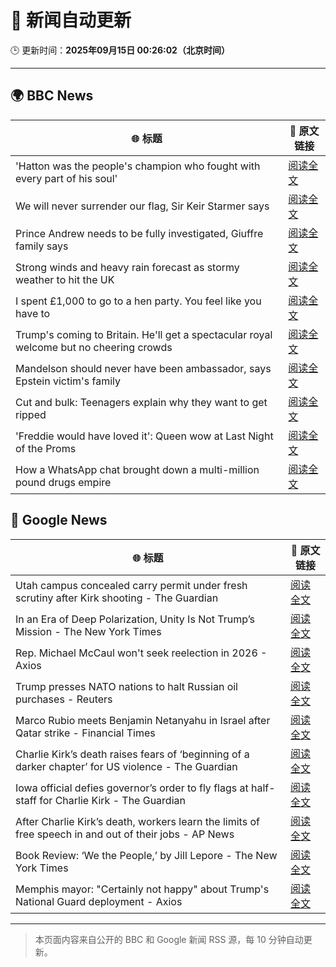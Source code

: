# 🧠 新闻自动更新

🕒 更新时间：**2025年09月15日 00:26:02（北京时间）**

---

## 🌍 BBC News

| 🌐 标题 | 🔗 原文链接 |
|--------|-------------|
| 'Hatton was the people's champion who fought with every part of his soul' | [阅读全文](https://www.bbc.com/sport/boxing/articles/c5ykrlg9dxzo?at_medium=RSS&at_campaign=rss) |
| We will never surrender our flag, Sir Keir Starmer says | [阅读全文](https://www.bbc.com/news/articles/c3vz91x5ynzo?at_medium=RSS&at_campaign=rss) |
| Prince Andrew needs to be fully investigated, Giuffre family says | [阅读全文](https://www.bbc.com/news/articles/cx2nynd3deno?at_medium=RSS&at_campaign=rss) |
| Strong winds and heavy rain forecast as stormy weather to hit the UK | [阅读全文](https://www.bbc.com/weather/articles/c5ykrp2436eo?at_medium=RSS&at_campaign=rss) |
| I spent £1,000 to go to a hen party. You feel like you have to | [阅读全文](https://www.bbc.com/news/articles/c930pyzygqxo?at_medium=RSS&at_campaign=rss) |
| Trump's coming to Britain. He'll get a spectacular royal welcome but no cheering crowds | [阅读全文](https://www.bbc.com/news/articles/cq5jgdvnll4o?at_medium=RSS&at_campaign=rss) |
| Mandelson should never have been ambassador, says Epstein victim's family | [阅读全文](https://www.bbc.com/news/articles/c87ypx8gq3do?at_medium=RSS&at_campaign=rss) |
| Cut and bulk: Teenagers explain why they want to get ripped | [阅读全文](https://www.bbc.com/news/articles/cvg964v18l6o?at_medium=RSS&at_campaign=rss) |
| 'Freddie would have loved it': Queen wow at Last Night of the Proms | [阅读全文](https://www.bbc.com/news/articles/cwyn7lq1q1ro?at_medium=RSS&at_campaign=rss) |
| How a WhatsApp chat brought down a multi-million pound drugs empire | [阅读全文](https://www.bbc.com/news/articles/ckg4ej4l225o?at_medium=RSS&at_campaign=rss) |

## 📰 Google News

| 🌐 标题 | 🔗 原文链接 |
|--------|-------------|
| Utah campus concealed carry permit under fresh scrutiny after Kirk shooting - The Guardian | [阅读全文](https://news.google.com/rss/articles/CBMiigFBVV95cUxPUDR6RHhZdWlQRndZVjBmOGJTbzhXbkFremhZeUNCeEI4NDdhSnlnZXN3VHRRaU9saWxoQ3lfOTdmX0FTMjA5dWU5YlpPRzZmRnNhM3k1ckFhenZEUVdlOXNIVDYzWHlmOWEwTndzRnU4UTJyMDVOMkEybXBhSnpvaWRaVEpNSmJIZ3c?oc=5) |
| In an Era of Deep Polarization, Unity Is Not Trump’s Mission - The New York Times | [阅读全文](https://news.google.com/rss/articles/CBMiiAFBVV95cUxQR3lWWFA5cE0xMU5qRG1tZTRCVmo1X05XbUNJWHRlRVY0YWJOZWxnWmFkeGY4ZEh4WkVNcEJwRGxrU1JWaFNJV0ZuVU1vYUZfMGtVeHZEMFB1MUp6dHhPVV9FWnl1X0l5aVFHcXpUUWV2ZnNUMmNkZWxjQXIzdW1TUkhvZndtUnlm?oc=5) |
| Rep. Michael McCaul won't seek reelection in 2026 - Axios | [阅读全文](https://news.google.com/rss/articles/CBMiekFVX3lxTE85UWVuUF9RRWV4UjZlZ19nTEg4ZVNhUjVTckN4eWZnQmZ5TEtrNUZ0eTR1STJ4RG9GcnZPZ0ZiZG1iOVNySHpUV2ZkN1FjaW41Y1lXSnRVQzU2cGJUMFJhSzlLcVpqaWExZjJwQVlaVmptRGFtM3I4NE9n?oc=5) |
| Trump presses NATO nations to halt Russian oil purchases - Reuters | [阅读全文](https://news.google.com/rss/articles/CBMiqAFBVV95cUxNQ2txS0pmOEhOMjhCelh2NWZHcmNJUFF5NlJYMUtTOW91TWtwZGtnZm5SMFZ0UTNsUGRqMDhubEMwLTNrcm80TjFhZHJGZXFmMXRiZW5VSG1hWGg3SVAydmZ1X3VsVXJxYW5TVVpJYzN3ZDRVVjRLazE1WXZxMkdWNGUyTGZVTno0Y3VoaF9xSGhrcDk4SmJKTEhmaHhVUkxUdFpZQi1pRjg?oc=5) |
| Marco Rubio meets Benjamin Netanyahu in Israel after Qatar strike - Financial Times | [阅读全文](https://news.google.com/rss/articles/CBMicEFVX3lxTE1nNmcwRzE0SzYyWEZpWklTS0cwdGlWaHhmNmlKUE9YNEFPOFRyX3NEdGdRbkJWbDVwdFh0a1UwYXcwYXplVS16SURfb3cyS0hXeWZWQkQ5Qko3bW9yX0RqVFFHWGxmRUtvaHZpNnFKQVI?oc=5) |
| Charlie Kirk’s death raises fears of ‘beginning of a darker chapter’ for US violence - The Guardian | [阅读全文](https://news.google.com/rss/articles/CBMihAFBVV95cUxPa0E4b1lpcGFLdW1PNmp5c2JhTEpMTWdoMm5wSEJwVWNoV1ZDM0V3d29jUXIzVmlQMXV4M0ozc2RwQllnN2JEcjBfbERuOEJhR0YyaGZHa0tDSVlCbkQ3RnFtM3AxLTBpbVpxWTFBZ2hVX0xRWHBWV3RwLUc5M0FhU1B1dlQ?oc=5) |
| Iowa official defies governor’s order to fly flags at half-staff for Charlie Kirk - The Guardian | [阅读全文](https://news.google.com/rss/articles/CBMingFBVV95cUxQOUUybERqNGJpWHI3MmJnT3pjaE0zR05seFZpTFR6d29iek11QUNudWk0c1J0TTRoREo1ZXYyRWZ0T3ZBdmNQMFpEVnBmRTJ3TmV5OW1jeXF0TTgwREFSTGRZR0h1NURIRk1zTlFvLXFSVnhuMklmeldMV0NCSWRwV05iTjJOTFVIQ2M2anEzTXJWQndhUDV2b09FdHJzUQ?oc=5) |
| After Charlie Kirk’s death, workers learn the limits of free speech in and out of their jobs - AP News | [阅读全文](https://news.google.com/rss/articles/CBMinAFBVV95cUxPUFRMUEhCRW1IRWRBLTVvUUxEQmp4dnBFUkFScUJrSWFJUjhNUjZ6YU9iUkk2aFo3bFE2VGo0WGhIQ2wwNE9aaU1nTC1MWENsWnJwanNLd2JKTGdVdWdBWWVJc3JqaUJyN09rVk9Xa2dmd1dYSmYtWWxfcDdMekI1bC1lcl81em1KdEMyaU1uNHQ3b1FHNW43M3o2eWg?oc=5) |
| Book Review: ‘We the People,’ by Jill Lepore - The New York Times | [阅读全文](https://news.google.com/rss/articles/CBMihAFBVV95cUxPdmcwTFVESlJTc0M1N2tobmVzd0tsdlZDd2RqMUxEWEVXVEpLWG8wVjhZY0x3Y1N2OVpwY2FMbVdHLWhsU29GeF9rdkFKeFhYenRfWlowY25FR2V5dV9MS1RGanhhTEtQb1RNSl9lUW8zR1RiclRaeWJYZDdVQW40UElRdXM?oc=5) |
| Memphis mayor: "Certainly not happy" about Trump's National Guard deployment - Axios | [阅读全文](https://news.google.com/rss/articles/CBMifkFVX3lxTFBlTkpRTUoxMDhNOThMY1pOd1hrRjNSbEhHWkR2cnhZNlJFZFBiTkVWWmpnaTc1YlZMOVJfZnRBR0xOekJ2WGttY0V4aHd2Q0pLMFY0Sng3SVd6Z1FzUGEteHRka1ZOZFVBVTZtTWhUQVBFY3ByajVyd25lTEZuUQ?oc=5) |

---
> 本页面内容来自公开的 BBC 和 Google 新闻 RSS 源，每 10 分钟自动更新。
